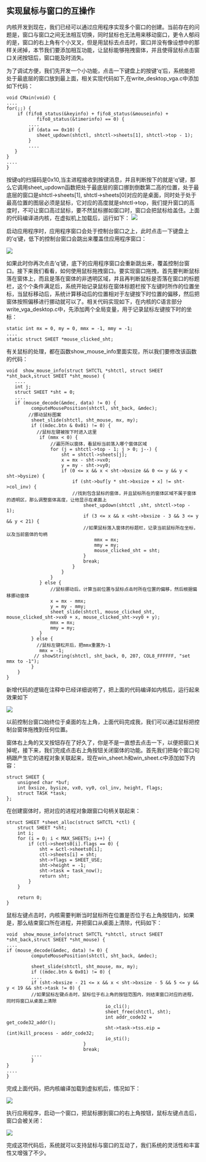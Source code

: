 ## 实现鼠标与窗口的互操作

内核开发到现在，我们已经可以通过应用程序实现多个窗口的创建。当前存在的问题是，窗口与窗口之间无法相互切换，同时鼠标也无法用来移动窗口，更令人郁闷的是，窗口的右上角有个小叉叉，但是用鼠标去点击时，窗口并没有像设想中的那样关闭掉，本节我们要添加相互功能，让鼠标能够拖拽窗体，并且使得鼠标点击窗口关闭按钮后，窗口能及时消失。

为了调试方便，我们先开发一个小功能，点击一下键盘上的按键‘q’后，系统能把处于最底层的窗口放到最上面，相关实现代码如下,在write_desktop_vga.c中添加如下代码：

```
void CMain(void) {
....
for(;;) {
    if (fifo8_status(&keyinfo) + fifo8_status(&mouseinfo) +
           fifo8_status(&timerinfo) == 0) {
        ....
        if (data == 0x10) {
           sheet_updown(shtctl, shtctl->sheets[1], shtctl->top - 1);
        }
        ....
   }
}
....
}
```

按键q的扫描码是0x10,当主进程接收到按键消息，并且判断按下的就是’q’键，那么它调用sheet_updown函数把处于最底层的窗口挪到倒数第二高的位置，处于最底层的窗口是shtctl->sheets[1], shtctl->sheets[0]对应的是桌面，同时处于处于最高位置的图层必须是鼠标，它对应的高度就是shtctl->top，我们提升窗口的高度时，不可让窗口高过鼠标，要不然鼠标挪如窗口时，窗口会把鼠标给盖住。上面的代码编译进内核，在虚拟机上加载后，运行如下：
![](img/20170904175157736.png)

启动应用程序时，应用程序窗口会处于控制台窗口之上，此时点击一下键盘上的’q’键，低下的控制台窗口会跳出来覆盖住应用程序窗口：

![](img/20170904175302594.png)

如果此时你再次点击’q’键，底下的应用程序窗口会重新跳出来，覆盖控制台窗口。接下来我们看看，如何使用鼠标拖拽窗口。要实现窗口拖拽，首先要判断鼠标落在窗体上，而且是落在窗体的非透明区域，并且再判断鼠标是否落在窗口的标题栏，这个个条件满足后，系统开始记录鼠标在窗体标题栏按下左键时所作的位置坐标，当鼠标移动后，系统计算移动后的位置相对于左键按下时位置的偏移，然后把窗体按照偏移进行挪动就可以了。相关代码实现如下，在内核的C语言部分write_vga_desktop.c中，先添加两个全局变量，用于记录鼠标左键按下时的坐标：

```
static int mx = 0, my = 0, mmx = -1, mmy = -1;
....
static struct SHEET *mouse_clicked_sht;
```

有关鼠标的处理，都在函数show_mouse_info里面实现，所以我们要修改该函数的代码：

```
void  show_mouse_info(struct SHTCTL *shtctl, struct SHEET *sht_back,struct SHEET *sht_mouse) {
   ....
   int j; 
   struct SHEET *sht = 0;
   ....
   if (mouse_decode(&mdec, data) != 0) {
         computeMousePosition(shtctl, sht_back, &mdec);
        //挪动鼠标图案
         sheet_slide(shtctl, sht_mouse, mx, my);
         if ((mdec.btn & 0x01) != 0) { 
           //鼠标左键被按下时进入这里
            if (mmx < 0) {
                //遍历所以窗体，看鼠标当前落入哪个窗体区域
                for (j = shtctl->top - 1; j > 0; j--) {
                    sht = shtctl->sheets[j];
                    x = mx - sht->vx0;
                    y = my - sht->vy0;
                    if (0 <= x && x < sht->bxsize && 0 <= y && y < sht->bysize) {
                        if (sht->buf[y * sht->bxsize + x] != sht->col_inv) {
                        //找到包含鼠标的窗体，并且鼠标所在的窗体区域不属于窗体的透明区，那么调整窗体高度，让他显示在桌面上
                            sheet_updown(shtctl ,sht, shtctl->top - 1);
                            if (3 <= x && x <sht->bxsize - 3 && 3 <= y && y < 21) {
                            //如果鼠标落入窗体的标题栏，记录当前鼠标所在坐标，以及当前窗体的句柄
                                mmx = mx;
                                mmy = my;
                                mouse_clicked_sht = sht;
                            }
                            break;
                        }
                    }   
                }
            } else {
                //鼠标挪动后，计算当前位置与鼠标点击时所在位置的偏移，然后根据偏移挪动窗体
                x = mx - mmx;
                y = my - mmy;
                sheet_slide(shtctl, mouse_clicked_sht, mouse_clicked_sht->vx0 + x, mouse_clicked_sht->vy0 + y);
                mmx = mx;
                mmy = my;
            }  
         } else {
           //鼠标左键松开后，把mmx重置为-1
            mmx = -1;
          // showString(shtctl, sht_back, 0, 207, COL8_FFFFFF, "set mmx to -1");
         }
    }
}
```

新增代码的逻辑在注释中已经详细说明了，把上面的代码编译如内核后，运行起来效果如下

![](img/20170905115514106.png)

以前控制台窗口始终位于桌面的左上角，上面代码完成我，我们可以通过鼠标把控制台窗体拖拽到任何位置。

窗体右上角的叉叉按钮存在了好久了，你是不是一直想去点击一下，以便把窗口关掉呢，接下来，我们完成点击右上角按钮关闭窗体的功能。首先我们把每个窗口句柄跟产生它的进程对象关联起来，现在win_sheet.h和win_sheet.c中添加如下内容：

```
struct SHEET {
    unsigned char *buf;
    int bxsize, bysize, vx0, vy0, col_inv, height, flags;
    struct TASK *task;
};
```

在创建窗体时，把对应的进程对象跟窗口句柄关联起来：

```
struct SHEET *sheet_alloc(struct SHTCTL *ctl) {
    struct SHEET *sht;
    int i;
    for (i = 0; i < MAX_SHEETS; i++) {
        if (ctl->sheets0[i].flags == 0) {
            sht = &ctl->sheets0[i];
            ctl->sheets[i] = sht;
            sht->flags = SHEET_USE;
            sht->height = -1;
            sht->task = task_now();
            return sht;
        }
    }

    return 0;
}
```

鼠标左键点击时，内核需要判断当时鼠标所在位置是否位于右上角按钮内，如果是，那么结束窗口所在进程，并把窗口从桌面上清除，代码如下：

```
void  show_mouse_info(struct SHTCTL *shtctl, struct SHEET *sht_back,struct SHEET *sht_mouse) {
....
if (mouse_decode(&mdec, data) != 0) {
         computeMousePosition(shtctl, sht_back, &mdec);

         sheet_slide(shtctl, sht_mouse, mx, my);
         if ((mdec.btn & 0x01) != 0) { 
         ....
         if (sht->bxsize - 21 <= x && x < sht->bxsize - 5 && 5 <= y && y < 19 && sht->task != 0) {
         //如果鼠标左键点击时，鼠标位于右上角的按钮范围内，则结束窗口对应的进程，同时将窗口从桌面上清除
                                    io_cli();
                                    sheet_free(shtctl, sht);
                                    int addr_code32 = get_code32_addr();
                                    sht->task->tss.eip = (int)kill_process - addr_code32;
                                    io_sti();
                            }
                            break;
         ....
         }
}
....
}
```

完成上面代码，把内核编译加载到虚拟机后，情况如下：

![](img/20170905153810268.png)



执行应用程序，启动一个窗口，把鼠标挪到窗口的右上角按钮，鼠标左键点击后，窗口会被关闭：



![](img/20170905153906772.png)

完成这项代码后，系统就可以支持鼠标与窗口的互动了，我们系统的灵活性和丰富性又增强了不少。